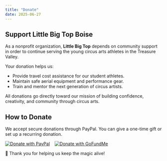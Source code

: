 ```yaml
---
title: "Donate"
date: 2025-06-27
---
```


## Support Little Big Top Boise

As a nonprofit organization, **Little Big Top** depends on community support in order to  continue serving the young circus arts athletes in the Treasure Valley.

Your donation helps us:

- Provide travel cost assistance for our student athletes.
- Maintain safe aerial equipment and performance gear.
- Train and mentor the next generation of circus artists.

All donations go directly toward our mission of building confidence, creativity, and community through circus arts.

## How to Donate

We accept secure donations through PayPal. You can give a one-time gift or set up a recurring donation.

[![Donate with PayPal](/images/paypal.png)](https://www.paypal.com/donate/littlebigtopboise)&nbsp;&nbsp;&nbsp;&nbsp;[![Donate with GoFundMe](/images/gofundme.png)](https://www.gofundme.com/donate/littlebigtopboise)

💖 Thank you for helping us keep the magic alive!
